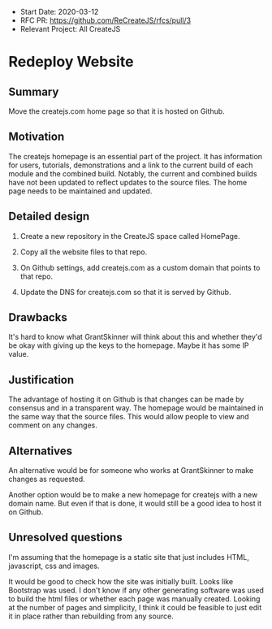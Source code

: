 - Start Date: 2020-03-12
- RFC PR: https://github.com/ReCreateJS/rfcs/pull/3
- Relevant Project: All CreateJS

# Redeploy Website

## Summary

Move the createjs.com home page so that it is hosted on Github. 

## Motivation

The createjs homepage is an essential part of the project.  It has information for users, tutorials, demonstrations and a link to the current build of each module and the combined build.  Notably, the current and combined builds have not been updated to reflect updates to the source files.  The home page needs to be maintained and updated.

## Detailed design

1. Create a new repository in the CreateJS space called HomePage.  

2. Copy all the website files to that repo.

3. On Github settings, add createjs.com as a custom domain that points to that repo.

4. Update the DNS for createjs.com so that it is served by Github.

## Drawbacks

It's hard to know what GrantSkinner will think about this and  whether they'd be okay with giving up the keys to the homepage.  Maybe it has some IP value.

## Justification

The advantage of hosting it on Github is that changes can be made by consensus and in a transparent way.  The homepage would be maintained in the same way that the source files.  This would allow people to view and comment on any changes.

## Alternatives

An alternative would be for someone who works at GrantSkinner to make changes as requested.

Another option would be to make a new homepage for createjs with a new domain name.  But even if that is done, it would still be a good idea to host it on Github.

## Unresolved questions

I'm assuming that the homepage is a static site that just includes HTML, javascript, css and images.

It would be good to check how the site was initially built.  Looks like Bootstrap was used.  I don't know if any other generating software was used to build the html files or whether each page was manually created.  Looking at the number of pages and simplicity, I think it could be feasible to just edit it in place rather than rebuilding from any source.
